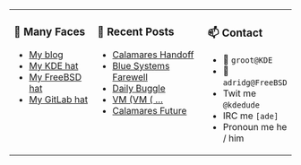 
<table><tr>
  
<td valign="top" width="30%">
  
### 🙋 Many Faces

- [My blog](https://euroquis.nl/bobulate/)
- [My KDE hat](https://invent.kde.org/adridg)
- [My FreeBSD hat](https://wiki.freebsd.org/AdriaanDeGroot)
- [My GitLab hat](https://gitlab.com/adriaandegroot)
</td>

<td valign="top" width="40%">
  
### 💬 Recent Posts

<!-- BLOG-POST-LIST:START -->
- [Calamares Handoff](https://euroquis.nl//calamares/2022/05/29/calamares-handoff.html)
- [Blue Systems Farewell](https://euroquis.nl//calamares/2022/05/21/calamares-farewell.html)
- [Daily Buggle](https://euroquis.nl//freebsd/2022/05/16/buggle.html)
- [VM &lpar;VM &lpar; …](https://euroquis.nl//freebsd/2022/05/05/inception.html)
- [Calamares Future](https://euroquis.nl//calamares/2022/05/04/calamares.html)
<!-- BLOG-POST-LIST:END -->
</td>

<td valign="top" width="30%">
  
### 📫 Contact

- 📧 `groot@KDE`
- 📧 `adridg@FreeBSD`
- Twit me `@kdedude`
- IRC me `[ade]`
- Pronoun me he / him
</td>

</tr></table>
